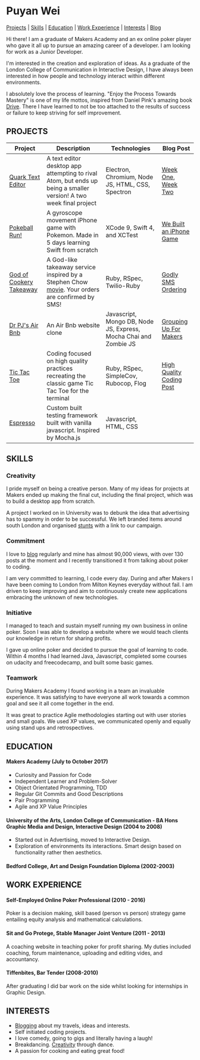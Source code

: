 # Puyan Wei

[Projects](#projects) | [Skills](#skills) | [Education](#eduction) | [Work Experience](#experience) | [Interests](#interests) | [Blog](https://thep-log.blogspot.co.uk/)

Hi there! I am a graduate of Makers Academy and an ex online poker player who gave it all up to pursue an amazing career of a developer. I am looking for work as a Junior Developer.

I'm interested in the creation and exploration of ideas. As a graduate of the London College of Communication in Interactive Design, I have always been interested in how people and technology interact within different environments.

I absolutely love the process of learning. "Enjoy the Process Towards Mastery" is one of my life mottos, inspired from Daniel Pink's amazing book [Drive](https://www.amazon.co.uk/Drive-Daniel-H-Pink/dp/184767769X/ref=sr_1_1?ie=UTF8&qid=1501344243&sr=8-1&keywords=daniel+pink+drive). There I have learned to not be too attached to the results of success or failure to keep striving for self improvement.

## PROJECTS

| Project                                                                   | Description                                                                                                                                         | Technologies                                                     | Blog Post                                                                                                                                                                                    |
| ------------------------------------------------------------------------- | --------------------------------------------------------------------------------------------------------------------------------------------------- | ---------------------------------------------------------------- | -------------------------------------------------------------------------------------------------------------------------------------------------------------------------------------------- |
| [Quark Text Editor](https://github.com/puyanwei/quark-text-editor)        | A text editor desktop app attempting to rival Atom, but ends up being a smaller version! A two week final project                                   | Electron, Chromium, Node JS, HTML, CSS, Spectron                 | [Week One](https://thep-log.blogspot.co.uk/2017/10/makers-week-eleven-final-project-lets.html), [Week Two](https://thep-log.blogspot.co.uk/2017/10/makers-week-twelve-final-project-we.html) |
| [Pokeball Run!](https://github.com/puyanwei/pokeball)                     | A gyroscope movement iPhone game with Pokemon. Made in 5 days learning Swift from scratch                                                           | XCode 9, Swift 4, and XCTest                                     | [We Built an iPhone Game](https://thep-log.blogspot.co.uk/2017/10/makers-week-nine-we-built-iphone-game.html)                                                                                |
| [God of Cookery Takeaway](https://github.com/puyanwei/takeaway-challenge) | A God-like takeaway service inspired by a Stephen Chow [movie](https://en.wikipedia.org/wiki/The_God_of_Cookery). Your orders are confirmed by SMS! | Ruby, RSpec, Twilio-Ruby                                         | [Godly SMS Ordering](https://thep-log.blogspot.co.uk/2017/08/makers-week-two-god-of-cookery-takeaway.html)                                                                                   |
| [Dr PJ's Air Bnb](https://github.com/puyanwei/DrPJsMakersBnB)             | An Air Bnb website clone                                                                                                                            | Javascript, Mongo DB, Node JS, Express, Mocha Chai and Zombie JS | [Grouping Up For Makers](https://thep-log.blogspot.co.uk/2017/09/makers-week-six-grouping-up-for-makers.html)                                                                                |
| [Tic Tac Toe](https://github.com/puyanwei/Tic-Tac-Toe)                    | Coding focused on high quality practices recreating the classic game Tic Tac Toe for the terminal                                                   | Ruby, RSpec, SimpleCov, Rubocop, Flog                            | [High Quality Coding Post](https://thep-log.blogspot.co.uk/2017/10/makers-week-ten-top-quality-code-innit.html)                                                                              |
| [Espresso](https://github.com/puyanwei/espresso)                          | Custom built testing framework built with vanilla javascript. Inspired by Mocha.js                                                                  | Javascript, HTML, CSS                                            |

## SKILLS

### Creativity

I pride myself on being a creative person. Many of my ideas for projects at Makers ended up making the final cut, including the final project, which was to build a desktop app from scratch.

A project I worked on in University was to debunk the idea that advertising has to spammy in order to be successful. We left branded items around south London and organised [stunts](https://www.youtube.com/watch?v=Ry-25_HDpWs) with a link to our campaign.

### Commitment

I love to [blog](https://thep-log.blogspot.co.uk/) regularly and mine has almost 90,000 views, with over 130 posts at the moment and I recently transitioned it from talking about poker to coding.

I am very committed to learning, I code every day. During and after Makers I have been coming to London from Milton Keynes everyday without fail. I am driven to keep improving and aim to continuously create new applications embracing the unknown of new technologies.

### Initiative

I managed to teach and sustain myself running my own business in online poker. Soon I was able to develop a website where we would teach clients our knowledge in return for sharing profits.

I gave up online poker and decided to pursue the goal of learning to code. Within 4 months I had learned Java, Javascript, completed some courses on udacity and freecodecamp, and built some basic games.

### Teamwork

During Makers Academy I found working in a team an invaluable experience. It was satisfying to have everyone all work towards a common goal and see it all come together in the end.

It was great to practice Agile methodologies starting out with user stories and small goals. We used XP values, we communicated openly and equally using stand ups and retrospectives.

## EDUCATION

#### Makers Academy (July to October 2017)

* Curiosity and Passion for Code
* Independent Learner and Problem-Solver
* Object Orientated Programming, TDD
* Regular Git Commits and Good Descriptions
* Pair Programming
* Agile and XP Value Principles

#### University of the Arts, London College of Communication - BA Hons Graphic Media and Design, Interactive Design (2004 to 2008)

* Started out in Advertising, moved to Interactive Design.
* Exploration of environments its interactions. Smart design based on functionality rather then aesthetics.

#### Bedford College, Art and Design Foundation Diploma (2002-2003)

## WORK EXPERIENCE

#### Self-Employed Online Poker Professional (2010 - 2016)

Poker is a decision making, skill based (person vs person) strategy game entailing equity analysis and mathematical calculations.

#### Sit and Go Protege, Stable Manager Joint Venture (2011 - 2013)

A coaching website in teaching poker for profit sharing. My duties included coaching, forum maintenance, uploading and editing vides, and accountancy.

#### Tiffenbites, Bar Tender (2008-2010)

After graduating I did bar work on the side whilst looking for internships in Graphic Design.

## INTERESTS

* [Blogging](https://thep-log.blogspot.co.uk/) about my travels, ideas and interests.
* Self initiated coding projects.
* I love comedy, going to gigs and literally having a laugh!
* Breakdancing. [Creativity](https://youtu.be/5c1s1Sqznq8) through dance.
* A passion for cooking and eating great food!
